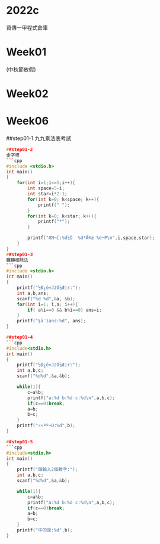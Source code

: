 # 2022c
資傳一甲程式倉庫

# Week01
(中秋節放假)

# Week02



# Week06
##step01-1
九九乘法表考試
```cpp
##step01-2
金字塔
```cpp
#include <stdio.h>
int main()
{
    for(int i=1;i<=5;i++){
        int space=5-i;
        int star=i*2-1;
        for(int k=0; k<space; k++){
            printf(" ");
        }
        for(int k=0; k<star; k++){
            printf("*");
        }

        printf("ÆN¬[:%d¼Ó  %dªÅ®æ %d¬P\n",i,space,star);
    }
}
##step01-3
輾轉相除法
```cpp
#include <stdio.h>
int main()
{
    printf("½Ð¿é¤J2­Ó¼Æ¦r:");
    int a,b,ans;
    scanf("%d %d",&a, &b);
    for(int i=1; i,a; i++){
        if( a%i==0 && b%i==0) ans=i;
    }
    printf("§ä¨ìans:%d", ans);
}

##step01-4
```cpp
#include<stdio.h>
int main()
{
    printf("½Ð¿é¤J2­Ó¼Æ¦r:");
    int a,b,c;
    scanf("%d%d",&a,&b);

    while(1){
        c=a%b;
        printf("a:%d b:%d c:%d\n",a,b,c);
        if(c==0)break;
        a=b;
        b=c;
    }
    printf("¤¤ªº¬O:%d",b);
}

##step01-5
```cpp
#include<stdio.h>
int main()
{
    printf("請輸入2個數字:");
    int a,b,c;
    scanf("%d%d",&a,&b);

    while(1){
        c=a%b;
        printf("a:%d b:%d c:%d\n",a,b,c);
        if(c==0)break;
        a=b;
        b=c;
    }
    printf("中的是:%d",b);
}
